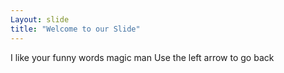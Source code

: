 ```yaml
---
Layout: slide
title: "Welcome to our Slide"
---
```

I like your funny words magic man
Use the left arrow to go back
